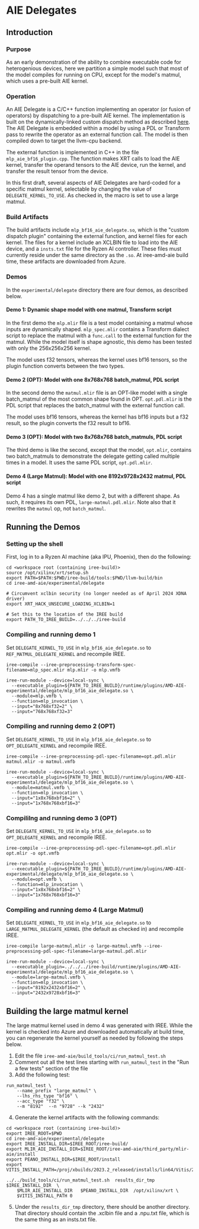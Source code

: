 # AIE Delegates

## Introduction

### Purpose

As an early demonstration of the ability to combine executable code for
heterogenious devices, here we partition a simple model such that most of the
model compiles for running on CPU, except for the model's matmul, which uses
a pre-built AIE kernel.

### Operation

An AIE Delegate is a C/C++ function implementing an operator (or fusion of
operators) by dispatching to a pre-built AIE kernel.  The implementation is
built on the dynamically-linked custom dispatch method as described [here](https://github.com/iree-org/iree/blob/main/samples/custom_dispatch/README.md).
The AIE Delegate is embedded within a model by using a PDL or Transform pass
to rewrite the operator as an external function call.  The model is then
compiled down to target the llvm-cpu backend.

The external function is implemented in C++ in the file `mlp_aie_bf16_plugin.cpp`.
The function makes XRT calls to load the AIE kernel, transfer the operand
tensors to the AIE device, run the kernel, and transfer the result tensor
from the device.

In this first draft, several aspects of AIE Delegates are hard-coded for a
specific matmul kernel, selectable by changing the value of
`DELEGATE_KERNEL_TO_USE`.  As checked in, the macro is set to use a large
matmul.

### Build Artifacts

The build artifacts include `mlp_bf16_aie_delegate.so`, which is the "custom
dispatch plugin" containing the external function, and kernel files for each
kernel.  The files for a kernel include an XCLBIN file to load into the AIE
device, and a `insts.txt` file for the Ryzen AI controller.  These files must
currently reside under the same directory as the `.so`.  At iree-amd-aie build
time, these artifacts are downloaded from Azure.

### Demos

In the `experimental/delegate` directory there are four demos, as described
below.

#### Demo 1: Dynamic shape model with one matmul, Transform script

In the first demo the `mlp.mlir` file is a test model containing a matmul
whose inputs are dynamically shaped. `mlp_spec.mlir` contains a Transform
dialect script to replace the matmul with a `func.call` to the external
function for the matmul.  While the model itself is shape agnostic, this demo
has been tested with only the 256x256x256 kernel.

The model uses f32 tensors, whereas the kernel uses bf16 tensors, so the
plugin function converts between the two types.

#### Demo 2 (OPT): Model with one 8x768x768 batch_matmul, PDL script

In the second demo the `matmul.mlir` file is an OPT-like model with a single
batch_matmul of the most common shape found in OPT.  `opt.pdl.mlir` is the
PDL script that replaces the batch_matmul with the external function call.

The model uses bf16 tensors, whereas the kernel has bf16 inputs but a f32
result, so the plugin converts the f32 result to bf16.

#### Demo 3 (OPT): Model with two 8x768x768 batch_matmuls, PDL script

The third demo is like the second, except that the model, `opt.mlir`,
contains two batch_matmuls to demonstrate the delegate getting called
multiple times in a model.  It uses the same PDL script, `opt.pdl.mlir`.

#### Demo 4 (Large Matmul): Model with one 8192x9728x2432 matmul, PDL script

Demo 4 has a single matmul like demo 2, but with a different shape.  As such,
it requires its own PDL, `large-matmul.pdl.mlir`.  Note also that it rewrites
the `matmul` op, not `batch_matmul`.

## Running the Demos

### Setting up the shell

First, log in to a Ryzen AI machine (aka IPU, Phoenix), then do the following:

```
cd <workspace root (containing iree-build)>
source /opt/xilinx/xrt/setup.sh
export PATH=$PATH:$PWD/iree-build/tools:$PWD/llvm-build/bin
cd iree-amd-aie/experimental/delegate

# Circumvent xclbin security (no longer needed as of April 2024 XDNA driver)
export XRT_HACK_UNSECURE_LOADING_XCLBIN=1

# Set this to the location of the IREE build
export PATH_TO_IREE_BUILD=../../../iree-build
```

### Compiling and running demo 1

Set `DELEGATE_KERNEL_TO_USE` in `mlp_bf16_aie_delegate.so` to `REF_MATMUL_DELEGATE_KERNEL`
and recompile IREE.

```
iree-compile --iree-preprocessing-transform-spec-filename=mlp_spec.mlir mlp.mlir -o mlp.vmfb

iree-run-module --device=local-sync \
  --executable_plugin=${PATH_TO_IREE_BUILD}/runtime/plugins/AMD-AIE-experimental/delegate/mlp_bf16_aie_delegate.so \
  --module=mlp.vmfb \
  --function=mlp_invocation \
  --input="8x768xf32=2" \
  --input="768x768xf32=3"
```

### Compiling and running demo 2 (OPT)

Set `DELEGATE_KERNEL_TO_USE` in `mlp_bf16_aie_delegate.so` to `OPT_DELEGATE_KERNEL`
and recompile IREE.

```
iree-compile --iree-preprocessing-pdl-spec-filename=opt.pdl.mlir matmul.mlir -o matmul.vmfb
 
iree-run-module --device=local-sync \
  --executable_plugin=${PATH_TO_IREE_BUILD}/runtime/plugins/AMD-AIE-experimental/delegate/mlp_bf16_aie_delegate.so \
  --module=matmul.vmfb \
  --function=mlp_invocation \
  --input="1x8x768xbf16=2" \
  --input="1x768x768xbf16=3"
```
### Compililng and running demo 3 (OPT)

Set `DELEGATE_KERNEL_TO_USE` in `mlp_bf16_aie_delegate.so` to `OPT_DELEGATE_KERNEL`
and recompile IREE.

```
iree-compile --iree-preprocessing-pdl-spec-filename=opt.pdl.mlir opt.mlir -o opt.vmfb

iree-run-module --device=local-sync \
  --executable_plugin=${PATH_TO_IREE_BUILD}/runtime/plugins/AMD-AIE-experimental/delegate/mlp_bf16_aie_delegate.so \
  --module=opt.vmfb \
  --function=mlp_invocation \
  --input="1x8x768xbf16=2" \
  --input="1x768x768xbf16=3"
```

### Compiling and running demo 4 (Large Matmul)

Set `DELEGATE_KERNEL_TO_USE` in `mlp_bf16_aie_delegate.so` to `LARGE_MATMUL_DELEGATE_KERNEL`
(the default as checked in) and recompile IREE.

```
iree-compile large-matmul.mlir -o large-matmul.vmfb --iree-preprocessing-pdl-spec-filename=large-matmul.pdl.mlir
 
iree-run-module --device=local-sync \
  --executable_plugin=../../../iree-build/runtime/plugins/AMD-AIE-experimental/delegate/mlp_bf16_aie_delegate.so \
  --module=large-matmul.vmfb \
  --function=mlp_invocation \
  --input="8192x2432xbf16=2" \
  --input="2432x9728xbf16=3"
```

## Building the large matmul kernel

The large matmul kernel used in demo 4 was generated with IREE.  While the
kernel is checked into Azure and downloaded automatically at build time, you can
regenerate the kernel yourself as needed by following the steps below.

1. Edit the file `iree-amd-aie/build_tools/ci/run_matmul_test.sh`
2. Comment out all the test lines starting with `run_matmul_test` in the "Run a few tests" section of the file
3. Add the following test:

```
run_matmul_test \
    --name_prefix "large_matmul" \
    --lhs_rhs_type "bf16" \
    --acc_type "f32" \
    --m "8192"  --n "9728" --k "2432"
```

4. Generate the kernel artifacts with the following commands:

```
cd <workspace root (containing iree-build)>
export IREE_ROOT=$PWD
cd iree-amd-aie/experimental/delegate
export IREE_INSTALL_DIR=$IREE_ROOT/iree-build/
export MLIR_AIE_INSTALL_DIR=$IREE_ROOT/iree-amd-aie/third_party/mlir-aie/install
export PEANO_INSTALL_DIR=$IREE_ROOT/install
export VITIS_INSTALL_PATH=/proj/xbuilds/2023.2_released/installs/lin64/Vitis/2023.2

../../build_tools/ci/run_matmul_test.sh  results_dir_tmp  $IREE_INSTALL_DIR  \
    $MLIR_AIE_INSTALL_DIR   $PEANO_INSTALL_DIR  /opt/xilinx/xrt \
    $VITIS_INSTALL_PATH 0
```

5. Under the `results_dir_tmp` directory, there should be another directory.
That directory should contain the .xclbin file and a .npu.txt file, which is
the same thing as an insts.txt file.
